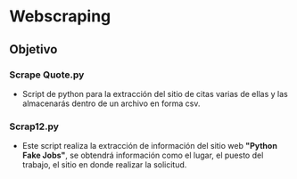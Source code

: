 
# Webscraping
## Objetivo

### Scrape Quote.py
- Script de python para la extracción del sitio de citas varias de ellas y las almacenarás dentro de un archivo en forma csv.
### Scrap12.py
- Este script realiza la extracción de información del sitio web **"Python Fake Jobs"**, se obtendrá información como el lugar, el puesto del trabajo, el sitio en donde realizar la solicitud. 
